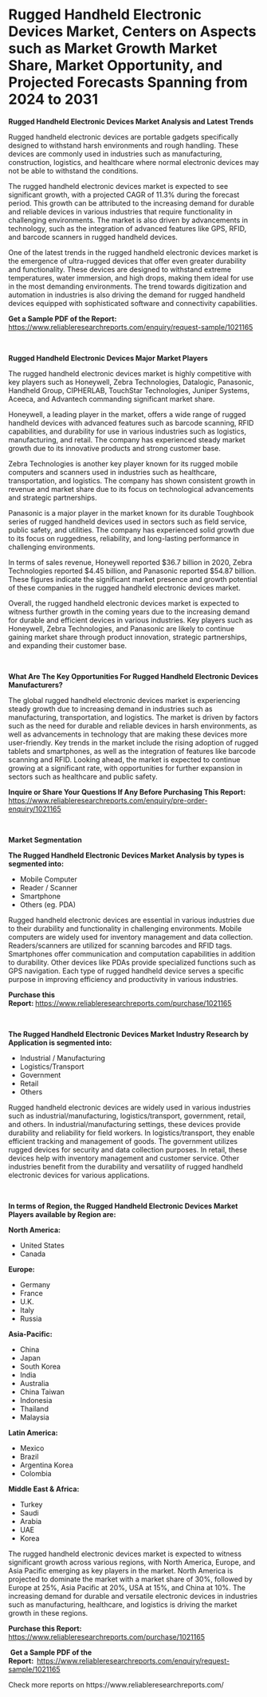 <p><h1>Rugged Handheld Electronic Devices Market, Centers on Aspects such as Market Growth Market Share, Market Opportunity, and Projected Forecasts Spanning from 2024 to 2031</h1></p><p><strong>Rugged Handheld Electronic Devices Market Analysis and Latest Trends</strong></p>
<p><p>Rugged handheld electronic devices are portable gadgets specifically designed to withstand harsh environments and rough handling. These devices are commonly used in industries such as manufacturing, construction, logistics, and healthcare where normal electronic devices may not be able to withstand the conditions.</p><p>The rugged handheld electronic devices market is expected to see significant growth, with a projected CAGR of 11.3% during the forecast period. This growth can be attributed to the increasing demand for durable and reliable devices in various industries that require functionality in challenging environments. The market is also driven by advancements in technology, such as the integration of advanced features like GPS, RFID, and barcode scanners in rugged handheld devices.</p><p>One of the latest trends in the rugged handheld electronic devices market is the emergence of ultra-rugged devices that offer even greater durability and functionality. These devices are designed to withstand extreme temperatures, water immersion, and high drops, making them ideal for use in the most demanding environments. The trend towards digitization and automation in industries is also driving the demand for rugged handheld devices equipped with sophisticated software and connectivity capabilities.</p></p>
<p><strong>Get a Sample PDF of the Report:&nbsp;</strong> <a href="https://www.reliableresearchreports.com/enquiry/request-sample/1021165">https://www.reliableresearchreports.com/enquiry/request-sample/1021165</a></p>
<p>&nbsp;</p>
<p><strong>Rugged Handheld Electronic Devices Major Market Players</strong></p>
<p><p>The rugged handheld electronic devices market is highly competitive with key players such as Honeywell, Zebra Technologies, Datalogic, Panasonic, Handheld Group, CIPHERLAB, TouchStar Technologies, Juniper Systems, Aceeca, and Advantech commanding significant market share.</p><p>Honeywell, a leading player in the market, offers a wide range of rugged handheld devices with advanced features such as barcode scanning, RFID capabilities, and durability for use in various industries such as logistics, manufacturing, and retail. The company has experienced steady market growth due to its innovative products and strong customer base.</p><p>Zebra Technologies is another key player known for its rugged mobile computers and scanners used in industries such as healthcare, transportation, and logistics. The company has shown consistent growth in revenue and market share due to its focus on technological advancements and strategic partnerships.</p><p>Panasonic is a major player in the market known for its durable Toughbook series of rugged handheld devices used in sectors such as field service, public safety, and utilities. The company has experienced solid growth due to its focus on ruggedness, reliability, and long-lasting performance in challenging environments.</p><p>In terms of sales revenue, Honeywell reported $36.7 billion in 2020, Zebra Technologies reported $4.45 billion, and Panasonic reported $54.87 billion. These figures indicate the significant market presence and growth potential of these companies in the rugged handheld electronic devices market.</p><p>Overall, the rugged handheld electronic devices market is expected to witness further growth in the coming years due to the increasing demand for durable and efficient devices in various industries. Key players such as Honeywell, Zebra Technologies, and Panasonic are likely to continue gaining market share through product innovation, strategic partnerships, and expanding their customer base.</p></p>
<p>&nbsp;</p>
<p><strong>What Are The Key Opportunities For Rugged Handheld Electronic Devices Manufacturers?</strong></p>
<p><p>The global rugged handheld electronic devices market is experiencing steady growth due to increasing demand in industries such as manufacturing, transportation, and logistics. The market is driven by factors such as the need for durable and reliable devices in harsh environments, as well as advancements in technology that are making these devices more user-friendly. Key trends in the market include the rising adoption of rugged tablets and smartphones, as well as the integration of features like barcode scanning and RFID. Looking ahead, the market is expected to continue growing at a significant rate, with opportunities for further expansion in sectors such as healthcare and public safety.</p></p>
<p><strong>Inquire or Share Your Questions If Any Before Purchasing This Report:</strong> <a href="https://www.reliableresearchreports.com/enquiry/pre-order-enquiry/1021165">https://www.reliableresearchreports.com/enquiry/pre-order-enquiry/1021165</a></p>
<p>&nbsp;</p>
<p><strong>Market Segmentation</strong></p>
<p><strong>The Rugged Handheld Electronic Devices Market Analysis by types is segmented into:</strong></p>
<p><ul><li>Mobile Computer</li><li>Reader / Scanner</li><li>Smartphone</li><li>Others (eg. PDA)</li></ul></p>
<p><p>Rugged handheld electronic devices are essential in various industries due to their durability and functionality in challenging environments. Mobile computers are widely used for inventory management and data collection. Readers/scanners are utilized for scanning barcodes and RFID tags. Smartphones offer communication and computation capabilities in addition to durability. Other devices like PDAs provide specialized functions such as GPS navigation. Each type of rugged handheld device serves a specific purpose in improving efficiency and productivity in various industries.</p></p>
<p><strong>Purchase this Report:&nbsp;</strong><a href="https://www.reliableresearchreports.com/purchase/1021165">https://www.reliableresearchreports.com/purchase/1021165</a></p>
<p>&nbsp;</p>
<p><strong>The Rugged Handheld Electronic Devices Market Industry Research by Application is segmented into:</strong></p>
<p><ul><li>Industrial / Manufacturing</li><li>Logistics/Transport</li><li>Government</li><li>Retail</li><li>Others</li></ul></p>
<p><p>Rugged handheld electronic devices are widely used in various industries such as industrial/manufacturing, logistics/transport, government, retail, and others. In industrial/manufacturing settings, these devices provide durability and reliability for field workers. In logistics/transport, they enable efficient tracking and management of goods. The government utilizes rugged devices for security and data collection purposes. In retail, these devices help with inventory management and customer service. Other industries benefit from the durability and versatility of rugged handheld electronic devices for various applications.</p></p>
<p>&nbsp;</p>
<p><strong>In terms of Region, the Rugged Handheld Electronic Devices Market Players available by Region are:</strong></p>
<p>
    <p> <strong> North America: </strong>
        <ul>
            <li>United States</li>
            <li>Canada</li>
        </ul>
        </p> 
    <p> <strong> Europe: </strong>
        <ul>
            <li>Germany</li>
            <li>France</li>
            <li>U.K.</li>
            <li>Italy</li>
            <li>Russia</li>
        </ul>
        </p> 
    <p> <strong> Asia-Pacific: </strong>
        <ul>
            <li>China</li>
            <li>Japan</li>
            <li>South Korea</li>
            <li>India</li>
            <li>Australia</li>
            <li>China Taiwan</li>
            <li>Indonesia</li>
            <li>Thailand</li>
            <li>Malaysia</li>
        </ul>
        </p> 
    <p> <strong> Latin America: </strong>
        <ul>
            <li>Mexico</li>
            <li>Brazil</li>
            <li>Argentina Korea</li>
            <li>Colombia</li>
        </ul>
        </p> 
    <p> <strong> Middle East & Africa: </strong>
        <ul>
            <li>Turkey</li>
            <li>Saudi</li>
            <li>Arabia</li>
            <li>UAE</li>
            <li>Korea</li>
        </ul>
    </p>
    </p>
<p><p>The rugged handheld electronic devices market is expected to witness significant growth across various regions, with North America, Europe, and Asia Pacific emerging as key players in the market. North America is projected to dominate the market with a market share of 30%, followed by Europe at 25%, Asia Pacific at 20%, USA at 15%, and China at 10%. The increasing demand for durable and versatile electronic devices in industries such as manufacturing, healthcare, and logistics is driving the market growth in these regions.</p></p>
<p><strong>Purchase this Report: </strong><a href="https://www.reliableresearchreports.com/purchase/1021165">https://www.reliableresearchreports.com/purchase/1021165</a></p>
<p>&nbsp;<strong>Get a Sample PDF of the Report:&nbsp;&nbsp;</strong><a href="https://www.reliableresearchreports.com/enquiry/request-sample/1021165">https://www.reliableresearchreports.com/enquiry/request-sample/1021165</a></p>
<p><strong></strong></p>
<p>Check more reports on https://www.reliableresearchreports.com/</p>